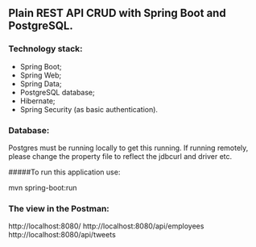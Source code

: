 ## Plain REST API CRUD with Spring Boot and PostgreSQL.

### Technology stack:

* Spring Boot;
* Spring Web;
* Spring Data;
* PostgreSQL database;
* Hibernate;
* Spring Security (as basic authentication).

### Database:

Postgres must be running locally to get this running. If running remotely, please change the property file to reflect the jdbcurl and driver etc.

#####To run this application use:

mvn spring-boot:run

### The view in the Postman: 
http://localhost:8080/
http://localhost:8080/api/employees
http://localhost:8080/api/tweets
